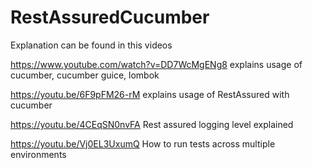 # RestAssuredCucumber

Explanation can be found in this videos


https://www.youtube.com/watch?v=DD7WcMgENg8 explains usage of cucumber, cucumber guice, lombok

https://youtu.be/6F9pFM26-rM  explains usage of RestAssured with cucumber

https://youtu.be/4CEqSN0nvFA Rest assured logging level explained

https://youtu.be/Vj0EL3UxumQ How to run tests across multiple environments